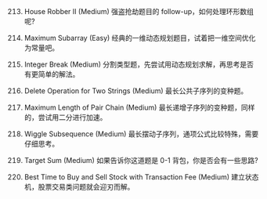 213. House Robber II (Medium)
强盗抢劫题目的 follow-up，如何处理环形数组呢?

53. Maximum Subarray (Easy)
  经典的一维动态规划题目，试着把一维空间优化为常量吧。
343. Integer Break (Medium)
  分割类型题，先尝试用动态规划求解，再思考是否有更简单的解法。
583. Delete Operation for Two Strings (Medium)
  最长公共子序列的变种题。

646. Maximum Length of Pair Chain (Medium)
  最长递增子序列的变种题，同样的，尝试用二分进行加速。
376. Wiggle Subsequence (Medium)
  最长摆动子序列，通项公式比较特殊，需要仔细思考。
494. Target Sum (Medium)
如果告诉你这道题是 0-1 背包，你是否会有一些思路?
714. Best Time to Buy and Sell Stock with Transaction Fee (Medium)
  建立状态机，股票交易类问题就会迎刃而解。